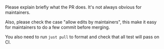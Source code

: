 Please explain briefly what the PR does. It's not always obvious for maintainers.

Also, please check the case "allow edits by maintainers", this make it easy for maintainers to do a few commit before merging.

You also need to run `just pull` to format and check that all test will pass on CI.
